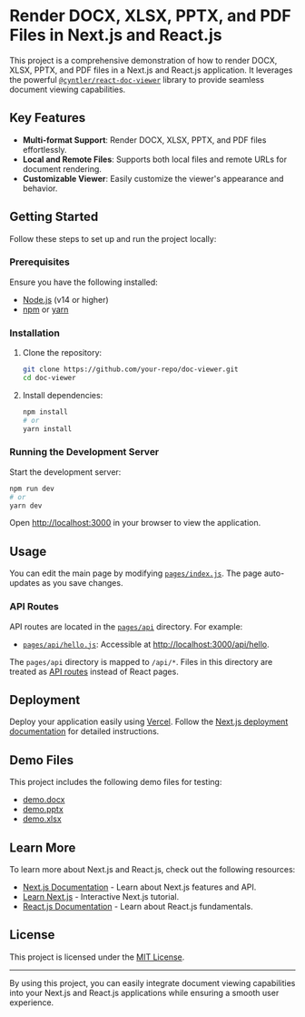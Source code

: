 # Render DOCX, XLSX, PPTX, and PDF Files in Next.js and React.js

This project is a comprehensive demonstration of how to render DOCX, XLSX, PPTX, and PDF files in a Next.js and React.js application. It leverages the powerful [`@cyntler/react-doc-viewer`](https://www.npmjs.com/package/@cyntler/react-doc-viewer) library to provide seamless document viewing capabilities.

## Key Features

- **Multi-format Support**: Render DOCX, XLSX, PPTX, and PDF files effortlessly.
- **Local and Remote Files**: Supports both local files and remote URLs for document rendering.
- **Customizable Viewer**: Easily customize the viewer's appearance and behavior.

## Getting Started

Follow these steps to set up and run the project locally:

### Prerequisites

Ensure you have the following installed:

- [Node.js](https://nodejs.org/) (v14 or higher)
- [npm](https://www.npmjs.com/) or [yarn](https://yarnpkg.com/)

### Installation

1. Clone the repository:

   ```bash
   git clone https://github.com/your-repo/doc-viewer.git
   cd doc-viewer
   ```

2. Install dependencies:

   ```bash
   npm install
   # or
   yarn install
   ```

### Running the Development Server

Start the development server:

```bash
npm run dev
# or
yarn dev
```

Open [http://localhost:3000](http://localhost:3000) in your browser to view the application.

## Usage

You can edit the main page by modifying [`pages/index.js`](pages/index.js). The page auto-updates as you save changes.

### API Routes

API routes are located in the [`pages/api`](pages/api) directory. For example:

- [`pages/api/hello.js`](pages/api/hello.js): Accessible at [http://localhost:3000/api/hello](http://localhost:3000/api/hello).

The `pages/api` directory is mapped to `/api/*`. Files in this directory are treated as [API routes](https://nextjs.org/docs/api-routes/introduction) instead of React pages.

## Deployment

Deploy your application easily using [Vercel](https://vercel.com/). Follow the [Next.js deployment documentation](https://nextjs.org/docs/deployment) for detailed instructions.

## Demo Files

This project includes the following demo files for testing:

- [demo.docx](https://github.com/kartikxisk/docx-xlsx-pptx-pdf-viewer-nextjs-and-reactjs/files/11781031/demo.docx)
- [demo.pptx](https://github.com/kartikxisk/docx-xlsx-pptx-pdf-viewer-nextjs-and-reactjs/files/11781036/demo.pptx)
- [demo.xlsx](https://github.com/kartikxisk/docx-xlsx-pptx-pdf-viewer-nextjs-and-reactjs/files/11781037/demo.xlsx)

## Learn More

To learn more about Next.js and React.js, check out the following resources:

- [Next.js Documentation](https://nextjs.org/docs) - Learn about Next.js features and API.
- [Learn Next.js](https://nextjs.org/learn) - Interactive Next.js tutorial.
- [React.js Documentation](https://reactjs.org/docs/getting-started.html) - Learn about React.js fundamentals.

## License

This project is licensed under the [MIT License](LICENSE).

---

By using this project, you can easily integrate document viewing capabilities into your Next.js and React.js applications while ensuring a smooth user experience.
